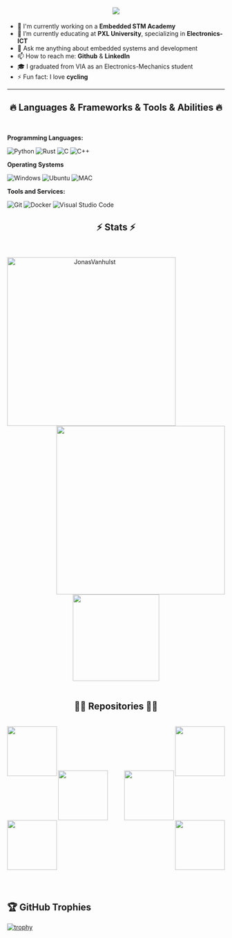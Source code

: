 <h1 align="center">
  <a href="https://git.io/typing-svg">
    <img src="https://readme-typing-svg.herokuapp.com?lines=Hi👋,+I'm+Jonas+Vanhulst&center=true&size=20">
  </a>
</h1>

- 🔭 I'm currently working on a **Embedded STM Academy**
- 🌱 I’m currently educating at **PXL University**, specializing in **Electronics-ICT**
- 💬 Ask me anything about embedded systems and development
- 📫 How to reach me: **Github** & **LinkedIn**
- 🎓 I graduated from VIA as an Electronics-Mechanics student
- ⚡ Fun fact: I love **cycling**


<hr>
<h2 align="center">🔥 Languages & Frameworks & Tools & Abilities 🔥</h2>
<br>

**Programming Languages:**

![Python](https://img.shields.io/badge/Code-Python-informational?style=flat&logo=python&logoColor=white&color=6aa6f8)
![Rust](https://img.shields.io/badge/Code-Rust-informational?style=flat&logo=rust&logoColor=white&color=6aa6f8)
![C](https://img.shields.io/badge/Code-C-informational?style=flat&logo=c&logoColor=white&color=6aa6f8)
![C++](https://img.shields.io/badge/Code-C++-informational?style=flat&logo=cplusplus&logoColor=white&color=6aa6f8)

**Operating Systems**

![Windows](https://img.shields.io/badge/OS-Windows-informational?style=flat&logo=microsoft-windows&logoColor=white&color=6aa6f8)
![Ubuntu](https://img.shields.io/badge/OS-Ubuntu-informational?style=flat&logo=ubuntu&logoColor=white&color=6aa6f8)
![MAC](https://img.shields.io/badge/OS-Apple-informational?style=flat&logo=apple&logoColor=white&color=6aa6f8)

**Tools and Services:**

![Git](https://img.shields.io/badge/Tools-Git-informational?style=flat&logo=git&logoColor=white&color=6aa6f8)
![Docker](https://img.shields.io/badge/Tools-Docker-informational?style=flat&logo=docker&logoColor=white&color=6aa6f8)
![Visual Studio Code](https://img.shields.io/badge/Tools-VS_Code-informational?style=flat&logo=visual-studio-code&logoColor=white&color=6aa6f8)

<h2 align="center">⚡ Stats ⚡</h2>
<br>
<p align=center>
  <div align=center>
    <a href="https://github.com/denvercoder1/github-readme-streak-stats" title="Go to Source">
      <img align="left" width=390 src="https://streak-stats.demolab.com/?user=JonasVanhulst&theme=react&border=61dafb&hide_border=true" alt="JonasVanhulst" />
    </a>
    <a href="https://github.com/anuraghazra/github-readme-stats" title="Go to Source">
      <img align="right" width=390 src="https://github-readme-stats.vercel.app/api?username=JonasVanhulst&show_icons=true&theme=react&border_color=61dafb&hide_border=true" />
    </a>
  </div>
  <br><br><br><br><br><br><br><br><br>
  <div align=center>
    <a href="https://github.com/anuraghazra/github-readme-stats">
      <img height=200 align="center" src="https://github-readme-stats.vercel.app/api/top-langs/?username=JonasVanhulst&hide=c%23,powershell,Mathematica,Ruby,Objective-C,Objective-C%2b%2b,Cuda&title_color=61dafb&text_color=ffffff&icon_color=61dafb&bg_color=20232a&langs_count=8&layout=compact&border_color=61dafb&hide_border=true&size_weight=0.5&count_weight=0.5" />
    </a>
  </div>
  <br>
</p>

<h2 align="center">👨‍💻 Repositories 👨‍💻</h2>
<br>
<div width="100%" align="center">
  <a align="left" href="https://github.com/JonasVanhulst/AdventOfCode" title="AdvenOfCode"><img align="left" height="115" src="https://github-readme-stats.vercel.app/api/pin/?username=JonasVanhulst&repo=AdventOfCode&theme=react&border_color=61dafb&border_radius=10"></a>
  <a align="right" href="https://github.com/JonasVanhulst/embedded-iot-academy" title="embedded-iot-academy"><img align="right" height="115"  src="https://github-readme-stats.vercel.app/api/pin/?username=JonasVanhulst&repo=JonasVanhulst&theme=react&border_color=61dafb&border_radius=10"></a>
</div>
<br/><br/><br/><br/><br/><br/>
<div width="100%" align="center">
  <a align="left" href="https://github.com/JonasVanhulst/minesweeper" title="minesweeper"><img align="left" height="115" src="https://github-readme-stats.vercel.app/api/pin/?username=JonasVanhulst&repo=minesweeper&theme=react&border_color=61dafb&border_radius=10"></a>
  <a align="right" href="https://github.com/JonasVanhulst/SwiftAdventures" title="SwiftAdventures"><img align="right" height="115"  src="https://github-readme-stats.vercel.app/api/pin/?username=JonasVanhulst&repo=SwiftAdventures&theme=react&border_color=61dafb&border_radius=10"></a>
</div>
<br/><br/><br/><br/><br/><br/>
<div width="100%" align="center">
  <a align="left" href="https://github.com/JonasVanhulst/SolderingStation" title="SolderingStation"><img align="left" height="115" src="https://github-readme-stats.vercel.app/api/pin/?username=JonasVanhulst&repo=SolderingStation&theme=react&border_color=61dafb&border_radius=10"></a>
  <a align="right" href="https://github.com/JonasVanhulst/DepthMonitor" title="DepthMonitor"><img align="right" height="115" src="https://github-readme-stats.vercel.app/api/pin/?username=JonasVanhulst&repo=DepthMonitor&theme=react&border_color=61dafb&border_radius=10"></a>
</div>

<br>
<br>
<br>
<br>
<br>
<br>
<br>
<br>
<br>
<br>


## 🏆 GitHub Trophies

[![trophy](https://github-profile-trophy.vercel.app/?username=JonasVanhulst&theme=nord&column=7)](https://github.com/ryo-ma/github-profile-trophy)
